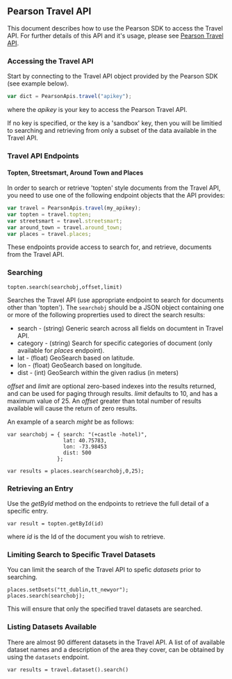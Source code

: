 ## Pearson Travel API

This document describes how to use the Pearson SDK to access the Travel API. For further details of this API and it's usage, please see [Pearson Travel API](http://developer.pearson.com/apis/topten-travel-guides/).

### Accessing the Travel API
Start by connecting to the Travel API object provided by the Pearson SDK (see example below). 
```Javascript
var dict = PearsonApis.travel("apikey");
```

where the _apikey_ is your key to access the Pearson Travel API. 

If no key is specified, or the key is a 'sandbox' key, then you will be limitied to searching and retrieving from only a subset of the data available in the Travel API.

### Travel API Endpoints

#### Topten, Streetsmart, Around Town and Places

In order to search or retrieve 'topten' style documents from the Travel API, you need to use one of the following endpoint objects that the API provides:

```Javascript
var travel = PearsonApis.travel(my_apikey);
var topten = travel.topten;
var streetsmart = travel.streetsmart;
var around_town = travel.around_town;
var places = travel.places;
```
These endpoints provide access to search for, and retrieve, documents from the Travel API.

### Searching 
```
topten.search(searchobj,offset,limit)
```
Searches the Travel API (use appropriate endpoint to search for documents other than 'topten'). The ```searchobj``` should be a JSON object containing one or more of the following proprerties used to direct the search results:

* search - (string) Generic search across all fields on documtent in Travel API. 
* category - (string) Search for specific categories of document (only available for _places_ endpoint).
* lat - (float) GeoSearch based on latitude.
* lon - (float) GeoSearch based on longitude.
* dist - (int) GeoSearch within the given radius (in meters)

_offset_ and _limit_ are optional zero-based indexes into the results returned, and can be used for paging through results. _limit_ defaults to 10, and has a maximum value of 25. An _offset_ greater than total number of results available will cause the return of zero results.

An example of a search *might* be as follows:
```
var searchobj = { search: "(+castle -hotel)",
                  lat: 40.75783,
                  lon: -73.98453
                  dist: 500
                };

var results = places.search(searchobj,0,25);
```

### Retrieving an Entry
Use the _getById_ method on the endpoints to retrieve the full detail of a specific entry.
```
var result = topten.getById(id)
```
where _id_ is the Id of the document you wish to retrieve.

### Limiting Search to Specific Travel Datasets
You can limit the search of the Travel API to spefic _datasets_ prior to searching.
```
places.setDsets("tt_dublin,tt_newyor");
places.search(searchobj);
```
This will ensure that only the specified travel datasets are searched. 

### Listing Datasets Available
There are almost 90 different datasets in the Travel API. A list of of available dataset names and a description of the area they cover, can be obtained by using the ```datasets``` endpoint.
```
var results = travel.dataset().search()
```



